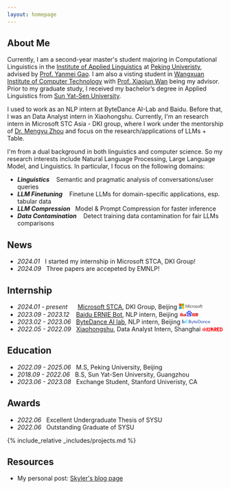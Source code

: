 ```yaml
---
layout: homepage
---
```


## About Me

Currently, I am a second-year master's student majoring in Computational Linguistics in the [Institute of Applied Linguistics](https://sfl.pku.edu.cn/) at [Peking Univeristy](https://www.pku.edu.cn/), advised by [Prof. Yanmei Gao](https://sfl.pku.edu.cn/szdw1/zzjs/wgyyxjyyyyxyjs_20220407164432484604/gym/index.htm). I am also a visting student in [Wangxuan Institute of Computer Technology](https://www.icst.pku.edu.cn/) with [Prof. Xiaojun Wan](https://wanxiaojun.github.io/) being my advisor. Prior to my graduate study, I received my bachelor’s degree in Applied Linguistics from [Sun Yat-Sen University](https://www.sysu.edu.cn/). 


I used to work as an NLP intern at ByteDance AI-Lab and Baidu. Before that, I was an Data Analyst intern in Xiaohongshu. Currently, I'm an research intern in Microsoft STC Asia - DKI group, where I work under the mentorship of [Dr. Mengyu Zhou](https://www.microsoft.com/en-us/research/people/mezho/) and focus on the research/applications of LLMs + Table.


I'm from a dual background in both linguistics and computer science. So my research interests include Natural Language Processing, Large Language Model, and Linguistics. In particular, I focus on the following domains:
- ***Linguistics*** &nbsp;&nbsp; Semantic and pragmatic analysis of conversations/user queries
- ***LLM Finetuning***  &nbsp;&nbsp;&nbsp;Finetune LLMs for domain-specific applications, esp. tabular data
- ***LLM Compression***  &nbsp;&nbsp;Model & Prompt Compression for faster inference
- ***Data Contamination*** &nbsp;&nbsp; Detect training data contamination for fair LLMs comparisons


## News
- *2024.01* &nbsp;&nbsp;I started my internship in Microsoft STCA, DKI Group! 
- *2024.09* &nbsp;&nbsp;Three papers are accepeted by EMNLP!


## Internship
- *2024.01 - present* &nbsp;&nbsp;&nbsp;&nbsp; [Microsoft STCA](https://www.microsoft.com/en-us/research/group/data-knowledge-intelligence/), DKI Group, Beijing <img src="assets/img/microsoft-logo1.jpeg" style="width:4em;" />
- *2023.09 - 2023.12* &nbsp;&nbsp;&nbsp;[Baidu ERNIE Bot]((https://nlp.baidu.com/homepage/index)), NLP intern, Beijing <img src="assets/img/baidu.png" style="width:3.2em;" />
- *2023.02 - 2023.06*  &nbsp;&nbsp;[ByteDance AI lab](https://www.bytedance.com/en/), NLP intern, Beijing <img src="assets/img/bytedance.svg" style="width:4.7em;" />
- *2022.05 - 2022.09*  &nbsp;&nbsp;[Xiaohongshu](√), Data Analyst Intern, Shanghai <img src="assets/img/xiaohongshu.png" style="width:3.4em;" />


## Education

- *2022.09 - 2025.06* &nbsp;&nbsp;M.S, Peking University, Beijing
- *2018.09 - 2022.06* &nbsp;&nbsp;B.S, Sun Yat-Sen University, Guangzhou
- *2023.06 - 2023.08* &nbsp;&nbsp;Exchange Student, Stanford Univeristy, CA


## Awards
- *2022.06* &nbsp;&nbsp;Excellent Undergraduate Thesis of SYSU
- *2022.06* &nbsp;&nbsp;Outstanding Graduate of SYSU


<!-- {% include_relative _includes/publications.md %} -->

{% include_relative _includes/projects.md %}




## Resources

- My personal post: [Skyler's blog page](https://my-page-ten-tau.vercel.app/about)